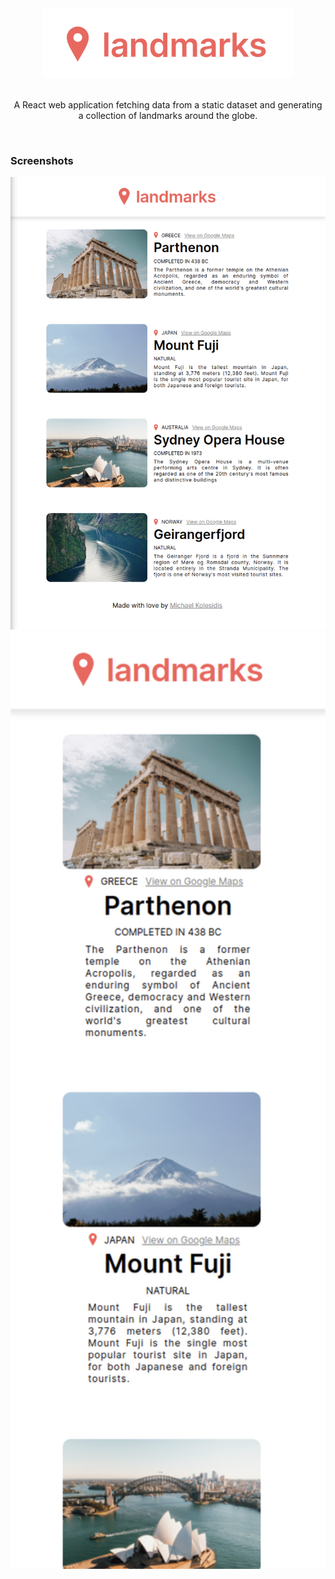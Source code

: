<div align="center">
  <img src="./images/logo.png" width="400px" />
</div>

<br>

<p align="center">A React web application fetching data from a static dataset and generating a collection of landmarks around the globe.</p>

<br>

### Screenshots

<img src="./images/screenshot.png" width="600px" />

<img src="./images/screenshot-mobile.png" width="600px" />